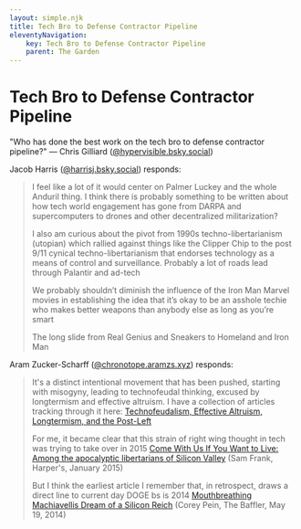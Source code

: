 ```yaml
---
layout: simple.njk
title: Tech Bro to Defense Contractor Pipeline
eleventyNavigation:
    key: Tech Bro to Defense Contractor Pipeline
    parent: The Garden
---
```


# Tech Bro to Defense Contractor Pipeline

"Who has done the best work on the tech bro to defense contractor pipeline?"  &mdash; Chris Gilliard ([@hypervisible.bsky.social](https://bsky.app/profile/hypervisible.bsky.social))

Jacob Harris ([@harrisj.bsky.social](https://bsky.app/profile/harrisj.bsky.social)) responds:

<blockquote>I feel like a lot of it would center on Palmer Luckey and the whole Anduril thing. I think there is probably something to be written about how tech world engagement has gone from DARPA and supercomputers to drones and other decentralized militarization?

I also am curious about the pivot from 1990s techno-libertarianism (utopian) which rallied against things like the Clipper Chip to the post 9/11 cynical techno-libertarianism that endorses technology as a means of control and surveillance. Probably a lot of roads lead through Palantir and ad-tech

We probably shouldn’t diminish the influence of the Iron Man Marvel movies in establishing the idea that it’s okay to be an asshole techie who makes better weapons than anybody else as long as you’re smart

The long slide from Real Genius and Sneakers to Homeland and Iron Man
</blockquote>

Aram Zucker-Scharff ([@chronotope.aramzs.xyz](https://bsky.app/profile/chronotope.aramzs.xyz)) responds:
<blockquote>

It's a distinct intentional movement that has been pushed, starting with misogyny, leading to technofeudal thinking, excused by longtermism and effective altruism. I have a collection of articles tracking through it here: [Technofeudalism, Effective Altruism, Longtermism, and the Post-Left](https://context.center/topics/effective-altruism-longtermism-post-left)

For me, it became clear that this strain of right wing thought in tech was trying to take over in 2015 [Come With Us If You Want to Live: Among the apocalyptic libertarians of Silicon Valley](https://harpers.org/archive/2015/01/come-with-us-if-you-want-to-live/) (Sam Frank, Harper's, January 2015)

But I think the earliest article I remember that, in retrospect, draws a direct line to current day DOGE bs is 2014 [Mouthbreathing Machiavellis Dream of a Silicon Reich](https://thebaffler.com/latest/mouthbreathing-machiavellis) (Corey Pein, The Baffler, May 19, 2014)

</blockquote>